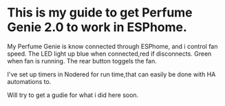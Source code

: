 # This is my guide to get Perfume Genie 2.0 to work in ESPhome.

My Perfume Genie is know connected through ESPhome,
and i control fan speed.
The LED light up blue when connected,red if disconnects.
Green when fan is running.
The rear button toggels the fan.

I've set up timers in Nodered for run time,that can easily be done with HA automations to.


Will try to get a gudie for what i did here soon.
